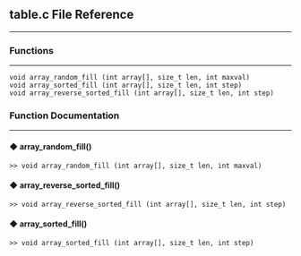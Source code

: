 ## table.c File Reference
---

### Functions
---
```
void array_random_fill (int array[], size_t len, int maxval)
void array_sorted_fill (int array[], size_t len, int step)
void array_reverse_sorted_fill (int array[], size_t len, int step)
```

### Function Documentation
---
#### ◆ array_random_fill()
```
>> void array_random_fill (int array[], size_t len, int maxval)
```

#### ◆ array_reverse_sorted_fill()
```
>> void array_reverse_sorted_fill (int array[], size_t len, int step)
```

#### ◆ array_sorted_fill()
```
>> void array_sorted_fill (int array[], size_t len, int step)
```
